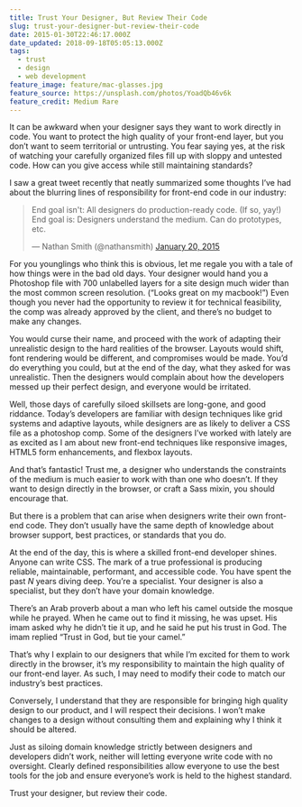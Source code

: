 ```yaml
---
title: Trust Your Designer, But Review Their Code
slug: trust-your-designer-but-review-their-code
date: 2015-01-30T22:46:17.000Z
date_updated: 2018-09-18T05:05:13.000Z
tags:
  - trust
  - design
  - web development
feature_image: feature/mac-glasses.jpg
feature_source: https://unsplash.com/photos/YoadQb46v6k
feature_credit: Medium Rare
---
```


It can be awkward when your designer says they want to work directly in code. You want to protect the high quality of your front-end layer, but you don’t want to seem territorial or untrusting. You fear saying yes, at the risk of watching your carefully organized files fill up with sloppy and untested code. How can you give access while still maintaining standards?

I saw a great tweet recently that neatly summarized some thoughts I’ve had about the blurring lines of responsibility for front-end code in our industry:

<blockquote class="twitter-tweet" lang="en"><p>End goal isn&#39;t: All designers do production-ready code. (If so, yay!)&#10;&#10;End goal is: Designers understand the medium. Can do prototypes, etc.</p>&mdash; Nathan Smith (@nathansmith) <a href="https://twitter.com/nathansmith/status/557604954085789697">January 20, 2015</a></blockquote>
<script async src="//platform.twitter.com/widgets.js" charset="utf-8"></script>

For you younglings who think this is obvious, let me regale you with a tale of how things were in the bad old days. Your designer would hand you a Photoshop file with 700 unlabelled layers for a site design much wider than the most common screen resolution. (“Looks great on my macbook!”) Even though you never had the opportunity to review it for technical feasibility, the comp was already approved by the client, and there’s no budget to make any changes.

You would curse their name, and proceed with the work of adapting their unrealistic design to the hard realities of the browser. Layouts would shift, font rendering would be different, and compromises would be made. You’d do everything you could, but at the end of the day, what they asked for was unrealistic. Then the designers would complain about how the developers messed up their perfect design, and everyone would be irritated.

Well, those days of carefully siloed skillsets are long-gone, and good riddance. Today’s developers are familiar with design techniques like grid systems and adaptive layouts, while designers are as likely to deliver a CSS file as a photoshop comp. Some of the designers I’ve worked with lately are as excited as I am about new front-end techniques like responsive images, HTML5 form enhancements, and flexbox layouts.

And that’s fantastic! Trust me, a designer who understands the constraints of the medium is much easier to work with than one who doesn’t. If they want to design directly in the browser, or craft a Sass mixin, you should encourage that.

But there is a problem that can arise when designers write their own front-end code. They don’t usually have the same depth of knowledge about browser support, best practices, or standards that you do.

At the end of the day, this is where a skilled front-end developer shines. Anyone can write CSS. The mark of a true professional is producing reliable, maintainable, performant, and accessible code. You have spent the past _N_ years diving deep. You’re a specialist. Your designer is also a specialist, but they don’t have your domain knowledge.

There’s an Arab proverb about a man who left his camel outside the mosque while he prayed. When he came out to find it missing, he was upset. His imam asked why he didn’t tie it up, and he said he put his trust in God. The imam replied “Trust in God, but tie your camel.”

That’s why I explain to our designers that while I’m excited for them to work directly in the browser, it’s my responsibility to maintain the high quality of our front-end layer. As such, I may need to modify their code to match our industry’s best practices.

Conversely, I understand that they are responsible for bringing high quality design to our product, and I will respect their decisions. I won’t make changes to a design without consulting them and explaining why I think it should be altered.

Just as siloing domain knowledge strictly between designers and developers didn’t work, neither will letting everyone write code with no oversight. Clearly defined responsibilities allow everyone to use the best tools for the job and ensure everyone’s work is held to the highest standard.

Trust your designer, but review their code.
